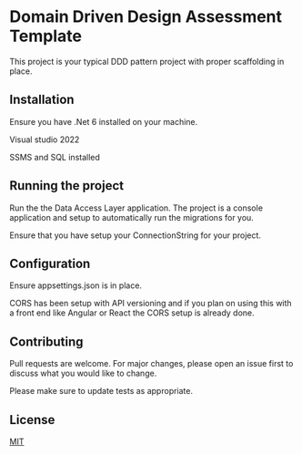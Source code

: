 # Domain Driven Design Assessment Template

This project is your typical DDD pattern project with proper scaffolding in place.

## Installation

Ensure you have .Net 6 installed on your machine.

Visual studio 2022

SSMS and SQL installed

## Running the project

Run the the Data Access Layer application. The project is a console application and setup to automatically run the migrations for you.

Ensure that you have setup your ConnectionString for your project.

## Configuration

Ensure appsettings.json is in place.

CORS has been setup with API versioning and if you plan on using this with a front end like Angular or React the CORS setup is already done.

## Contributing

Pull requests are welcome. For major changes, please open an issue first
to discuss what you would like to change.

Please make sure to update tests as appropriate.

## License

[MIT](https://choosealicense.com/licenses/mit/)
